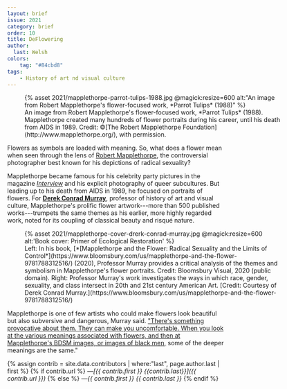 ```yaml
---
layout: brief
issue: 2021
category: brief
order: 10
title: DeFlowering
author:
  last: Welsh
colors:
    tag: "#84cbd8"
tags:
    - History of art nd visual culture
---
```


<figure style="width:600px">
  {% asset 2021/mapplethorpe-parrot-tulips-1988.jpg @magick:resize=600 alt:"An image from Robert Mapplethorpe's flower-focused work, *Parrot Tulips*
(1988)" %}<figcaption markdown="span">An image from Robert Mapplethorpe's flower-focused work, *Parrot Tulips*
(1988). Mapplethorpe created many hundreds of flower portraits during
his career, until his death from AIDS in 1989. Credit: ©[The Robert
Mapplethorpe Foundation](http://www.mapplethorpe.org/), with permission.</figcaption>
</figure>

Flowers as symbols are loaded with meaning. So, what does a flower mean
when seen through the lens of [Robert
Mapplethorpe](http://www.mapplethorpe.org/biography/), the controversial
photographer best known for his depictions of radical
sexuality?

Mapplethorpe became famous for his celebrity party pictures in the
magazine [*Interview*](https://www.interviewmagazine.com/) and his
explicit photography of queer subcultures. But leading up to his death
from AIDS in 1989, he focused on portraits of flowers. For [**Derek
Conrad Murray**](https://havc.ucsc.edu/faculty/derek-murray),
professor of history of art and visual culture, Mapplethorpe's prolific
flower artwork---more than 500 published works---trumpets the same
themes as his earlier, more highly regarded work, noted for its coupling
of classical beauty and risqué nature.

<figure style="width:600px">
  {% asset 2021/mapplethorpe-cover-drerk-conrad-murray.jpg @magick:resize=600 alt:'Book cover: Primer of Ecological Restoration' %}<figcaption markdown="span">Left: In his book, [*[Mapplethorpe and the Flower: Radical Sexuality and
the Limits of
Control*](https://www.bloomsbury.com/us/mapplethorpe-and-the-flower-9781788312516/)
(2020), Professor Murray provides a critical analysis of the themes and
symbolism in Mapplethorpe's flower portraits. Credit: Bloomsbury Visual,
2020 (public domain). Right: Professor Murray's work investigates the
ways in which race, gender, sexuality, and class intersect in 20th and
21st century American Art. [Credit: Courtesy of Derek Conrad
Murray.](https://www.bloomsbury.com/us/mapplethorpe-and-the-flower-9781788312516/)</figcaption>
</figure>

Mapplethorpe is one of few artists who could make flowers look beautiful
but also subversive and dangerous, Murray said. ["There\'s something
provocative about them. They can make you uncomfortable.
W](https://havc.ucsc.edu/faculty/derek-murray)[hen you look at the
various meanings associated with flowers, and then at Mapplethorpe's
BDSM images, or images of black
men,](https://www.bloomsbury.com/us/mapplethorpe-and-the-flower-9781788312516/)
some of the deeper meanings are the same."

{% assign contrib = site.data.contributors | where:"last", page.author.last | first %}
{% if contrib.url %}
*&mdash;[{{ contrib.first }} {{contrib.last}}]({{ contrib.url }})*
{% else %}
*&mdash;{{ contrib.first }} {{ contrib.last }}*
{% endif %}
